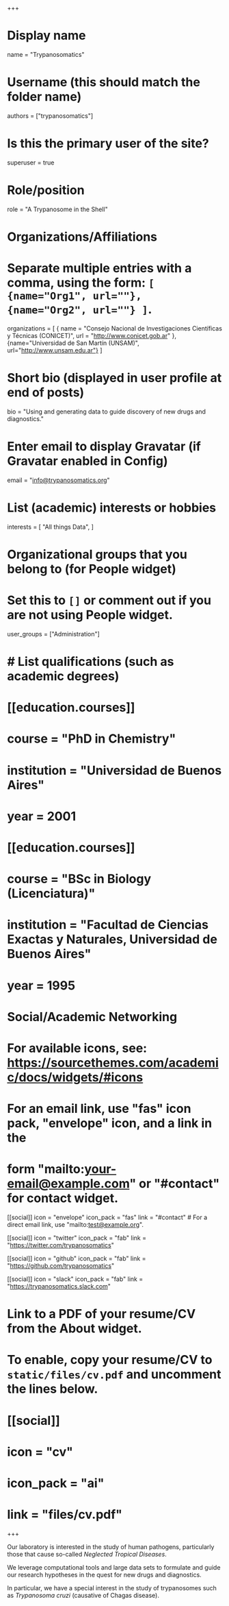 +++
# Display name
name = "Trypanosomatics"

# Username (this should match the folder name)
authors = ["trypanosomatics"]

# Is this the primary user of the site?
superuser = true

# Role/position
role = "A Trypanosome in the Shell"

# Organizations/Affiliations
#   Separate multiple entries with a comma, using the form: `[ {name="Org1", url=""}, {name="Org2", url=""} ]`.
organizations = [ { name = "Consejo Nacional de Investigaciones Científicas y Técnicas (CONICET)", url = "http://www.conicet.gob.ar" }, {name="Universidad de San Martín (UNSAM)", url="http://www.unsam.edu.ar"} ]

# Short bio (displayed in user profile at end of posts)
bio = "Using and generating data to guide discovery of new drugs and diagnostics."

# Enter email to display Gravatar (if Gravatar enabled in Config)
email = "info@trypanosomatics.org"

# List (academic) interests or hobbies
interests = [
  "All things Data",
]

# Organizational groups that you belong to (for People widget)
#   Set this to `[]` or comment out if you are not using People widget.
user_groups = ["Administration"]

# # List qualifications (such as academic degrees)
# [[education.courses]]
#   course = "PhD in Chemistry"
#   institution = "Universidad de Buenos Aires"
#   year = 2001
# 
# [[education.courses]]
#   course = "BSc in Biology (Licenciatura)"
#   institution = "Facultad de Ciencias Exactas y Naturales, Universidad de Buenos Aires"
#   year = 1995


# Social/Academic Networking
# For available icons, see: https://sourcethemes.com/academic/docs/widgets/#icons
#   For an email link, use "fas" icon pack, "envelope" icon, and a link in the
#   form "mailto:your-email@example.com" or "#contact" for contact widget.

[[social]]
  icon = "envelope"
  icon_pack = "fas"
  link = "#contact"  # For a direct email link, use "mailto:test@example.org".

[[social]]
  icon = "twitter"
  icon_pack = "fab"
  link = "https://twitter.com/trypanosomatics"

[[social]]
  icon = "github"
  icon_pack = "fab"
  link = "https://github.com/trypanosomatics"

[[social]]
  icon = "slack"
  icon_pack = "fab"
  link = "https://trypanosomatics.slack.com"

# Link to a PDF of your resume/CV from the About widget.
# To enable, copy your resume/CV to `static/files/cv.pdf` and uncomment the lines below.
# [[social]]
#   icon = "cv"
#   icon_pack = "ai"
#   link = "files/cv.pdf"

+++

Our laboratory is interested in the study of human pathogens, particularly
those that cause so-called *Neglected Tropical Diseases*. 

We leverage computational tools and large data sets to formulate and guide our
research hypotheses in the quest for new drugs and diagnostics. 

In particular, we have a special interest in the study of trypanosomes such as
_Trypanosoma cruzi_ (causative of Chagas disease). 



